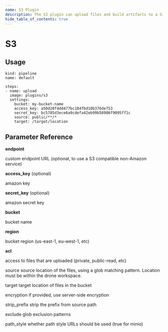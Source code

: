 ```yaml
---
name: S3 Plugin
description: The S3 plugin can upload files and build artifacts to a S3 bucket, or S3-compatible bucket such as Minio.
hide_table_of_contents: true
---
```


# S3

## Usage

```
kind: pipeline
name: default

steps:
- name: upload
  image: plugins/s3
  settings:
    bucket: my-bucket-name
    access_key: a50d28f4dd477bc184fbd10b376de753
    secret_key: bc5785d3ece6a9cdefa42eb99b58986f9095ff1c
    source: public/**/*
    target: /target/location
```

## Parameter Reference

__endpoint__

custom endpoint URL (optional, to use a S3 compatible non-Amazon service)

__access_key__ (optional)

amazon key

__secret_key__ (optional)

amazon secret key

__bucket__

bucket name

__region__

bucket region (us-east-1, eu-west-1, etc)

__acl__

access to files that are uploaded (private, public-read, etc)

source
source location of the files, using a glob matching pattern. Location must be within the drone workspace.

target
target location of files in the bucket

encryption
if provided, use server-side encryption

strip_prefix
strip the prefix from source path

exclude
glob exclusion patterns

path_style
whether path style URLs should be used (true for minio)
